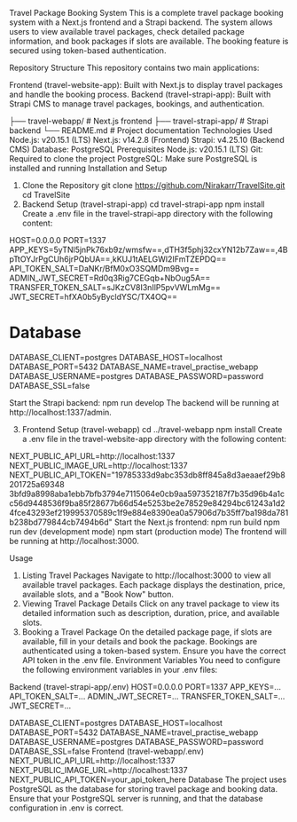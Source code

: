 Travel Package Booking System
This is a complete travel package booking system with a Next.js frontend and a Strapi backend. The system allows users to view available travel packages, check detailed package information, and book packages if slots are available. The booking feature is secured using token-based authentication.

Repository Structure
This repository contains two main applications:

Frontend (travel-website-app): Built with Next.js to display travel packages and handle the booking process.
Backend (travel-strapi-app): Built with Strapi CMS to manage travel packages, bookings, and authentication.

├── travel-webapp/      # Next.js frontend
├── travel-strapi-app/       # Strapi backend
└── README.md                # Project documentation
Technologies Used
Node.js: v20.15.1 (LTS)
Next.js: v14.2.8 (Frontend)
Strapi: v4.25.10 (Backend CMS)
Database: PostgreSQL
Prerequisites
Node.js: v20.15.1 (LTS)
Git: Required to clone the project
PostgreSQL: Make sure PostgreSQL is installed and running
Installation and Setup
1. Clone the Repository
git clone https://github.com/Nirakarr/TravelSite.git
cd TravelSite
2. Backend Setup (travel-strapi-app)
cd travel-strapi-app
npm install
Create a .env file in the travel-strapi-app directory with the following content:

HOST=0.0.0.0
PORT=1337
APP_KEYS=5yTNl5jnPk76xb9z/wmsfw==,dTH3f5phj32cxYN12b7Zaw==,4BpTtOYJrPgCUh6jrPQbUA==,kKUJ1tAELGWI2IFmTZEPDQ==
API_TOKEN_SALT=DaNKr/BfM0xO3SQMDm9Bvg==
ADMIN_JWT_SECRET=Rd0q3Rig7CEGqb+NbOug5A==
TRANSFER_TOKEN_SALT=sJKzCV8I3nIlP5pvVWLmMg==
JWT_SECRET=hfXA0b5yBycldYSC/TX4OQ==

# Database
DATABASE_CLIENT=postgres
DATABASE_HOST=localhost
DATABASE_PORT=5432
DATABASE_NAME=travel_practise_webapp
DATABASE_USERNAME=postgres
DATABASE_PASSWORD=password
DATABASE_SSL=false

Start the Strapi backend:
npm run develop
The backend will be running at http://localhost:1337/admin.

3. Frontend Setup (travel-webapp)
cd ../travel-webapp
npm install
Create a .env file in the travel-website-app directory with the following content:

NEXT_PUBLIC_API_URL=http://localhost:1337
NEXT_PUBLIC_IMAGE_URL=http://localhost:1337
NEXT_PUBLIC_API_TOKEN="19785333d9abc353db8ff845a8d3aeaaef29b8201725a69348
3bfd9a8998aba1ebb7bfb3794e7115064e0cb9aa597352187f7b35d96b4a1cc56d9448536f9ba85f28677b66d54e5253be2e78529e84294bc61243a1d24fce43293ef219995370589c1f9e884e8390ea0a57906d7b35ff7ba198da781b238bd779844cb7494b6d"
Start the Next.js frontend:
npm run build
npm run dev (development mode)
npm start (production mode)
The frontend will be running at http://localhost:3000.

Usage
1. Listing Travel Packages
Navigate to http://localhost:3000 to view all available travel packages.
Each package displays the destination, price, available slots, and a "Book Now" button.
2. Viewing Travel Package Details
Click on any travel package to view its detailed information such as description, duration, price, and available slots.
3. Booking a Travel Package
On the detailed package page, if slots are available, fill in your details and book the package.
Bookings are authenticated using a token-based system. Ensure you have the correct API token in the .env file.
Environment Variables
You need to configure the following environment variables in your .env files:

Backend (travel-strapi-app/.env)
HOST=0.0.0.0
PORT=1337
APP_KEYS=...
API_TOKEN_SALT=...
ADMIN_JWT_SECRET=...
TRANSFER_TOKEN_SALT=...
JWT_SECRET=...

DATABASE_CLIENT=postgres
DATABASE_HOST=localhost
DATABASE_PORT=5432
DATABASE_NAME=travel_practise_webapp
DATABASE_USERNAME=postgres
DATABASE_PASSWORD=password
DATABASE_SSL=false
Frontend (travel-webapp/.env)
NEXT_PUBLIC_API_URL=http://localhost:1337
NEXT_PUBLIC_IMAGE_URL=http://localhost:1337
NEXT_PUBLIC_API_TOKEN=your_api_token_here
Database
The project uses PostgreSQL as the database for storing travel package and booking data.
Ensure that your PostgreSQL server is running, and that the database configuration in .env is correct.

